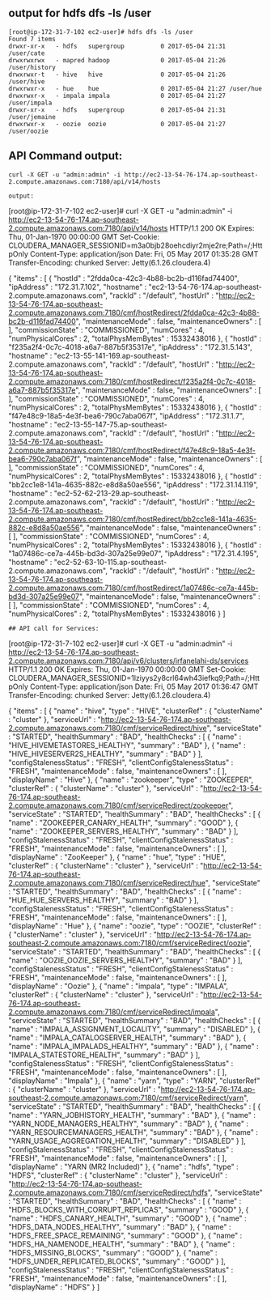 ## output for hdfs dfs -ls /user
```
[root@ip-172-31-7-102 ec2-user]# hdfs dfs -ls /user
Found 7 items
drwxr-xr-x   - hdfs   supergroup          0 2017-05-04 21:31 /user/cate
drwxrwxrwx   - mapred hadoop              0 2017-05-04 21:26 /user/history
drwxrwxr-t   - hive   hive                0 2017-05-04 21:26 /user/hive
drwxrwxr-x   - hue    hue                 0 2017-05-04 21:27 /user/hue
drwxrwxr-x   - impala impala              0 2017-05-04 21:27 /user/impala
drwxr-xr-x   - hdfs   supergroup          0 2017-05-04 21:31 /user/jemaine
drwxrwxr-x   - oozie  oozie               0 2017-05-04 21:27 /user/oozie
```

## API Command output:
```
curl -X GET -u "admin:admin" -i http://ec2-13-54-76-174.ap-southeast-2.compute.amazonaws.com:7180/api/v14/hosts 

output:
```
[root@ip-172-31-7-102 ec2-user]#  curl -X GET -u "admin:admin" -i http://ec2-13-54-76-174.ap-southeast-2.compute.amazonaws.com:7180/api/v14/hosts
HTTP/1.1 200 OK
Expires: Thu, 01-Jan-1970 00:00:00 GMT
Set-Cookie: CLOUDERA_MANAGER_SESSIONID=m3a0bjb28oehcdiyr2mje2re;Path=/;HttpOnly
Content-Type: application/json
Date: Fri, 05 May 2017 01:35:28 GMT
Transfer-Encoding: chunked
Server: Jetty(6.1.26.cloudera.4)

{
  "items" : [ {
    "hostId" : "2fdda0ca-42c3-4b88-bc2b-d116fad74400",
    "ipAddress" : "172.31.7.102",
    "hostname" : "ec2-13-54-76-174.ap-southeast-2.compute.amazonaws.com",
    "rackId" : "/default",
    "hostUrl" : "http://ec2-13-54-76-174.ap-southeast-2.compute.amazonaws.com:7180/cmf/hostRedirect/2fdda0ca-42c3-4b88-bc2b-d116fad74400",
    "maintenanceMode" : false,
    "maintenanceOwners" : [ ],
    "commissionState" : "COMMISSIONED",
    "numCores" : 4,
    "numPhysicalCores" : 2,
    "totalPhysMemBytes" : 15332438016
  }, {
    "hostId" : "f235a2f4-0c7c-4018-a6a7-887b5f35317e",
    "ipAddress" : "172.31.5.143",
    "hostname" : "ec2-13-55-141-169.ap-southeast-2.compute.amazonaws.com",
    "rackId" : "/default",
    "hostUrl" : "http://ec2-13-54-76-174.ap-southeast-2.compute.amazonaws.com:7180/cmf/hostRedirect/f235a2f4-0c7c-4018-a6a7-887b5f35317e",
    "maintenanceMode" : false,
    "maintenanceOwners" : [ ],
    "commissionState" : "COMMISSIONED",
    "numCores" : 4,
    "numPhysicalCores" : 2,
    "totalPhysMemBytes" : 15332438016
  }, {
    "hostId" : "f47e48c9-18a5-4e3f-bea6-790c7aba067f",
    "ipAddress" : "172.31.1.7",
    "hostname" : "ec2-13-55-147-75.ap-southeast-2.compute.amazonaws.com",
    "rackId" : "/default",
    "hostUrl" : "http://ec2-13-54-76-174.ap-southeast-2.compute.amazonaws.com:7180/cmf/hostRedirect/f47e48c9-18a5-4e3f-bea6-790c7aba067f",
    "maintenanceMode" : false,
    "maintenanceOwners" : [ ],
    "commissionState" : "COMMISSIONED",
    "numCores" : 4,
    "numPhysicalCores" : 2,
    "totalPhysMemBytes" : 15332438016
  }, {
    "hostId" : "bb2cc1e8-141a-4635-882c-e8d8a50ae556",
    "ipAddress" : "172.31.14.119",
    "hostname" : "ec2-52-62-213-29.ap-southeast-2.compute.amazonaws.com",
    "rackId" : "/default",
    "hostUrl" : "http://ec2-13-54-76-174.ap-southeast-2.compute.amazonaws.com:7180/cmf/hostRedirect/bb2cc1e8-141a-4635-882c-e8d8a50ae556",
    "maintenanceMode" : false,
    "maintenanceOwners" : [ ],
    "commissionState" : "COMMISSIONED",
    "numCores" : 4,
    "numPhysicalCores" : 2,
    "totalPhysMemBytes" : 15332438016
  }, {
    "hostId" : "1a07486c-ce7a-445b-bd3d-307a25e99e07",
    "ipAddress" : "172.31.4.195",
    "hostname" : "ec2-52-63-10-115.ap-southeast-2.compute.amazonaws.com",
    "rackId" : "/default",
    "hostUrl" : "http://ec2-13-54-76-174.ap-southeast-2.compute.amazonaws.com:7180/cmf/hostRedirect/1a07486c-ce7a-445b-bd3d-307a25e99e07",
    "maintenanceMode" : false,
    "maintenanceOwners" : [ ],
    "commissionState" : "COMMISSIONED",
    "numCores" : 4,
    "numPhysicalCores" : 2,
    "totalPhysMemBytes" : 15332438016
  } ]

```
## API call for Services:

```
[root@ip-172-31-7-102 ec2-user]#  curl -X GET -u "admin:admin" -i http://ec2-13-54-76-174.ap-southeast-2.compute.amazonaws.com:7180/api/v6/clusters/irfanelahi-ds/services
HTTP/1.1 200 OK
Expires: Thu, 01-Jan-1970 00:00:00 GMT
Set-Cookie: CLOUDERA_MANAGER_SESSIONID=1lziyys2y8crl64wh43iefkq9;Path=/;HttpOnly
Content-Type: application/json
Date: Fri, 05 May 2017 01:36:47 GMT
Transfer-Encoding: chunked
Server: Jetty(6.1.26.cloudera.4)

{
  "items" : [ {
    "name" : "hive",
    "type" : "HIVE",
    "clusterRef" : {
      "clusterName" : "cluster"
    },
    "serviceUrl" : "http://ec2-13-54-76-174.ap-southeast-2.compute.amazonaws.com:7180/cmf/serviceRedirect/hive",
    "serviceState" : "STARTED",
    "healthSummary" : "BAD",
    "healthChecks" : [ {
      "name" : "HIVE_HIVEMETASTORES_HEALTHY",
      "summary" : "BAD"
    }, {
      "name" : "HIVE_HIVESERVER2S_HEALTHY",
      "summary" : "BAD"
    } ],
    "configStalenessStatus" : "FRESH",
    "clientConfigStalenessStatus" : "FRESH",
    "maintenanceMode" : false,
    "maintenanceOwners" : [ ],
    "displayName" : "Hive"
  }, {
    "name" : "zookeeper",
    "type" : "ZOOKEEPER",
    "clusterRef" : {
      "clusterName" : "cluster"
    },
    "serviceUrl" : "http://ec2-13-54-76-174.ap-southeast-2.compute.amazonaws.com:7180/cmf/serviceRedirect/zookeeper",
    "serviceState" : "STARTED",
    "healthSummary" : "BAD",
    "healthChecks" : [ {
      "name" : "ZOOKEEPER_CANARY_HEALTH",
      "summary" : "GOOD"
    }, {
      "name" : "ZOOKEEPER_SERVERS_HEALTHY",
      "summary" : "BAD"
    } ],
    "configStalenessStatus" : "FRESH",
    "clientConfigStalenessStatus" : "FRESH",
    "maintenanceMode" : false,
    "maintenanceOwners" : [ ],
    "displayName" : "ZooKeeper"
  }, {
    "name" : "hue",
    "type" : "HUE",
    "clusterRef" : {
      "clusterName" : "cluster"
    },
    "serviceUrl" : "http://ec2-13-54-76-174.ap-southeast-2.compute.amazonaws.com:7180/cmf/serviceRedirect/hue",
    "serviceState" : "STARTED",
    "healthSummary" : "BAD",
    "healthChecks" : [ {
      "name" : "HUE_HUE_SERVERS_HEALTHY",
      "summary" : "BAD"
    } ],
    "configStalenessStatus" : "FRESH",
    "clientConfigStalenessStatus" : "FRESH",
    "maintenanceMode" : false,
    "maintenanceOwners" : [ ],
    "displayName" : "Hue"
  }, {
    "name" : "oozie",
    "type" : "OOZIE",
    "clusterRef" : {
      "clusterName" : "cluster"
    },
    "serviceUrl" : "http://ec2-13-54-76-174.ap-southeast-2.compute.amazonaws.com:7180/cmf/serviceRedirect/oozie",
    "serviceState" : "STARTED",
    "healthSummary" : "BAD",
    "healthChecks" : [ {
      "name" : "OOZIE_OOZIE_SERVERS_HEALTHY",
      "summary" : "BAD"
    } ],
    "configStalenessStatus" : "FRESH",
    "clientConfigStalenessStatus" : "FRESH",
    "maintenanceMode" : false,
    "maintenanceOwners" : [ ],
    "displayName" : "Oozie"
  }, {
    "name" : "impala",
    "type" : "IMPALA",
    "clusterRef" : {
      "clusterName" : "cluster"
    },
    "serviceUrl" : "http://ec2-13-54-76-174.ap-southeast-2.compute.amazonaws.com:7180/cmf/serviceRedirect/impala",
    "serviceState" : "STARTED",
    "healthSummary" : "BAD",
    "healthChecks" : [ {
      "name" : "IMPALA_ASSIGNMENT_LOCALITY",
      "summary" : "DISABLED"
    }, {
      "name" : "IMPALA_CATALOGSERVER_HEALTH",
      "summary" : "BAD"
    }, {
      "name" : "IMPALA_IMPALADS_HEALTHY",
      "summary" : "BAD"
    }, {
      "name" : "IMPALA_STATESTORE_HEALTH",
      "summary" : "BAD"
    } ],
    "configStalenessStatus" : "FRESH",
    "clientConfigStalenessStatus" : "FRESH",
    "maintenanceMode" : false,
    "maintenanceOwners" : [ ],
    "displayName" : "Impala"
  }, {
    "name" : "yarn",
    "type" : "YARN",
    "clusterRef" : {
      "clusterName" : "cluster"
    },
    "serviceUrl" : "http://ec2-13-54-76-174.ap-southeast-2.compute.amazonaws.com:7180/cmf/serviceRedirect/yarn",
    "serviceState" : "STARTED",
    "healthSummary" : "BAD",
    "healthChecks" : [ {
      "name" : "YARN_JOBHISTORY_HEALTH",
      "summary" : "BAD"
    }, {
      "name" : "YARN_NODE_MANAGERS_HEALTHY",
      "summary" : "BAD"
    }, {
      "name" : "YARN_RESOURCEMANAGERS_HEALTH",
      "summary" : "BAD"
    }, {
      "name" : "YARN_USAGE_AGGREGATION_HEALTH",
      "summary" : "DISABLED"
    } ],
    "configStalenessStatus" : "FRESH",
    "clientConfigStalenessStatus" : "FRESH",
    "maintenanceMode" : false,
    "maintenanceOwners" : [ ],
    "displayName" : "YARN (MR2 Included)"
  }, {
    "name" : "hdfs",
    "type" : "HDFS",
    "clusterRef" : {
      "clusterName" : "cluster"
    },
    "serviceUrl" : "http://ec2-13-54-76-174.ap-southeast-2.compute.amazonaws.com:7180/cmf/serviceRedirect/hdfs",
    "serviceState" : "STARTED",
    "healthSummary" : "BAD",
    "healthChecks" : [ {
      "name" : "HDFS_BLOCKS_WITH_CORRUPT_REPLICAS",
      "summary" : "GOOD"
    }, {
      "name" : "HDFS_CANARY_HEALTH",
      "summary" : "GOOD"
    }, {
      "name" : "HDFS_DATA_NODES_HEALTHY",
      "summary" : "BAD"
    }, {
      "name" : "HDFS_FREE_SPACE_REMAINING",
      "summary" : "GOOD"
    }, {
      "name" : "HDFS_HA_NAMENODE_HEALTH",
      "summary" : "BAD"
    }, {
      "name" : "HDFS_MISSING_BLOCKS",
      "summary" : "GOOD"
    }, {
      "name" : "HDFS_UNDER_REPLICATED_BLOCKS",
      "summary" : "GOOD"
    } ],
    "configStalenessStatus" : "FRESH",
    "clientConfigStalenessStatus" : "FRESH",
    "maintenanceMode" : false,
    "maintenanceOwners" : [ ],
    "displayName" : "HDFS"
  } ]


  ```